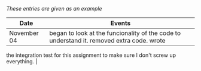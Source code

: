 *These entries are given as an example*

| Date        | Events
|-------------|--------------------
| November 04 | began to look at the funcionality of the code to understand it. removed extra code. wrote 
the integration test for this assignment to make sure I don't screw up everything. 
| 
